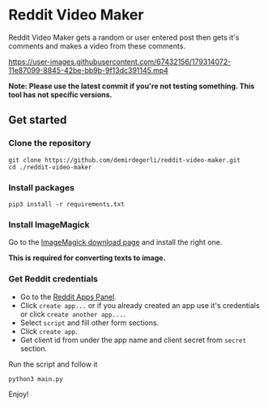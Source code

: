 # Reddit Video Maker

Reddit Video Maker gets a random or user entered post then gets it's comments and makes a video from these comments.

https://user-images.githubusercontent.com/67432156/179314072-11e87099-8845-42be-bb9b-9f13dc391145.mp4

**Note: Please use the latest commit if you're not testing something. This tool has not specific versions.**

## Get started

### Clone the repository
```
git clone https://github.com/demirdegerli/reddit-video-maker.git
cd ./reddit-video-maker
```

### Install packages
```
pip3 install -r requirements.txt
```

### Install ImageMagick
Go to the [ImageMagick download page](https://imagemagick.org/script/download.php) and install the right one.

**This is required for converting texts to image.**


### Get Reddit credentials
- Go to the [Reddit Apps Panel](https://www.reddit.com/prefs/apps/).
- Click `create app...` or if you already created an app use it's credentials or click `create another app...`.
- Select `script` and fill other form sections.
- Click `create app`.
- Get client id from under the app name and client secret from `secret` section.

Run the script and follow it
```
python3 main.py
```

Enjoy!
